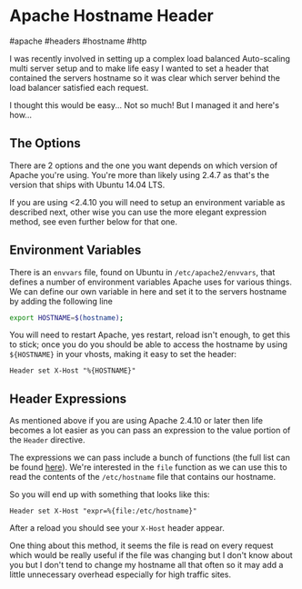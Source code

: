# Apache Hostname Header

#apache
#headers
#hostname
#http

I was recently involved in setting up a complex load balanced Auto-scaling multi server setup and to make life easy I 
wanted to set a header that contained the servers hostname so it was clear which server behind the load balancer 
satisfied each request.

I thought this would be easy... Not so much! But I managed it and here's how... 

## The Options

There are 2 options and the one you want depends on which version of Apache you're using. You're more than likely using 
2.4.7 as that's the version that ships with Ubuntu 14.04 LTS.

If you are using <2.4.10 you will need to setup an environment variable as described next, other wise you can use the 
more elegant expression method, see even further below for that one.

## Environment Variables

There is an `envvars` file, found on Ubuntu in `/etc/apache2/envvars`, that defines a number of environment variables 
Apache uses for various things. We can define our own variable in here and set it to the servers hostname by adding the 
following line

```bash
export HOSTNAME=$(hostname);
```

You will need to restart Apache, yes restart, reload isn't enough, to get this to stick; once you do you should be able 
to access the hostname by using `${HOSTNAME}` in your vhosts, making it easy to set the header:

```
Header set X-Host "%{HOSTNAME}"
```

## Header Expressions

As mentioned above if you are using Apache 2.4.10 or later then life becomes a lot easier as you can pass an expression 
to the value portion of the `Header` directive.

The expressions we can pass include a bunch of functions (the full list can be found [here](https://httpd.apache.org/docs/2.4/expr.html#functions)). We're interested in 
the `file` function as we can use this to read the contents of the `/etc/hostname` file that contains our hostname.

So you will end up with something that looks like this:

```
Header set X-Host "expr=%{file:/etc/hostname}"
```

After a reload you should see your `X-Host` header appear.

One thing about this method, it seems the file is read on every request which would be really useful if the file was 
changing but I don't know about you but I don't tend to change my hostname all that often so it may add a little 
unnecessary overhead especially for high traffic sites.


